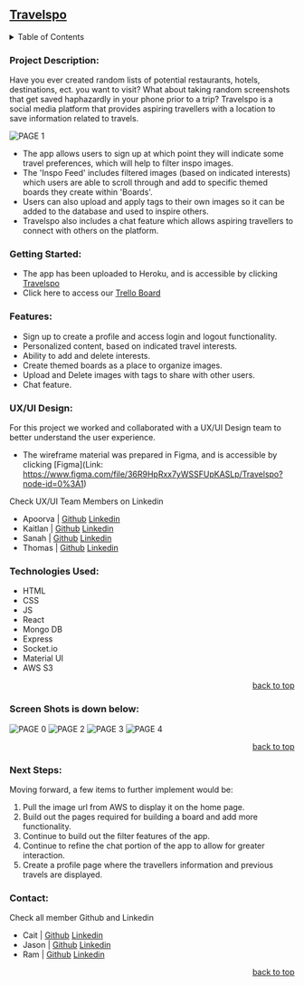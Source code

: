 <div id="top"></div>

## [Travelspo](Link:)

<details>
  <summary>Table of Contents</summary>
  <ol>
    <li><a href="#project-description">Project Description</a></li>
    <li><a href="#getting-started">Getting Started</a></li>
    <li><a href="#features">Features</a></li>
    <li><a href="#ux-ui-design">UX/UI Design</a></li>
    <li><a href="#technologies-used">Technologies Used</a></li>
    <li><a href="#screen-shots">Screen Shots</a></li>
    <li><a href="#next-steps">Next Steps</a></li>
    <li><a href="#contact">Contact</a></li>
  </ol>
</details>

### Project Description:

Have you ever created random lists of potential restaurants, hotels, destinations, ect. you want to visit? What about taking random screenshots that get saved haphazardly in your phone prior to a trip? Travelspo is a social media platform that provides aspiring travellers with a location to save information related to travels. 

![PAGE 1](https://user-images.githubusercontent.com/106548841/185547431-10108580-0763-4cee-a87d-160d42486374.png)

- The app allows users to sign up at which point they will indicate some travel preferences, which will help to filter inspo images.
- The 'Inspo Feed' includes filtered images (based on indicated interests) which users are able to scroll through and add to specific themed boards they create within 'Boards'. 
- Users can also upload and apply tags to their own images so it can be added to the database and used to inspire others.
- Travelspo also includes a chat feature which allows aspiring travellers to connect with others on the platform.

### Getting Started:

- The app has been uploaded to Heroku, and is accessible by clicking [Travelspo](Link:)
- Click here to access our [Trello Board](https://trello.com/b/bcJHqtr1/project-4)

### Features: 

- Sign up to create a profile and access login and logout functionality.
- Personalized content, based on indicated travel interests.
- Ability to add and delete interests.
- Create themed boards as a place to organize images.
- Upload and Delete images with tags to share with other users.
- Chat feature.


### UX/UI Design: 

For this project we worked and collaborated with a UX/UI Design team to better understand the user experience.
- The wireframe material was prepared in Figma, and is accessible by clicking [Figma](Link: https://www.figma.com/file/36R9HpRxx7yWSSFUpKASLp/Travelspo?node-id=0%3A1)

Check UX/UI Team Members on Linkedin
- Apoorva | [Github]()   [Linkedin]()
- Kaitlan | [Github]()   [Linkedin]()
- Sanah | [Github]()   [Linkedin]()
- Thomas | [Github]()   [Linkedin]()

### Technologies Used:

- HTML
- CSS
- JS
- React
- Mongo DB
- Express
- Socket.io
- Material UI
- AWS S3

<p align="right"><a href="#top">back to top</a></p>

### Screen Shots is down below:

![PAGE 0](https://user-images.githubusercontent.com/106548841/185547331-f1fafec9-e7cc-4e6e-9944-daf3a9274e53.png)
![PAGE 2](https://user-images.githubusercontent.com/106548841/185547448-c7cdb86d-160d-4433-8e99-ff5366d71d59.png)
![PAGE 3](https://user-images.githubusercontent.com/106548841/185547455-a5b4c0d5-c7eb-4651-8ce0-64abc8c75759.png)
![PAGE 4](https://user-images.githubusercontent.com/106548841/185547461-d88c40c2-4e98-40e5-abd0-b5fd16cf95ab.png)

<p align="right"><a href="#top">back to top</a></p>

### Next Steps: 

Moving forward, a few items to further implement would be:

1. Pull the image url from AWS to display it on the home page.
2. Build out the pages required for building a board and add more functionality.
3. Continue to build out the filter features of the app.
4. Continue to refine the chat portion of the app to allow for greater interaction.
5. Create a profile page where the travellers information and previous travels are displayed.

### Contact: 

Check all member Github and Linkedin
- Cait | [Github](https://github.com/caitbrock)   [Linkedin](https://www.linkedin.com/in/caitbrock/)
- Jason | [Github](https://github.com/bbcello)   [Linkedin](https://www.linkedin.com/in/joon-suh-sohn-64b385152/)
- Ram | [Github](https://github.com/RamSritharan)   [Linkedin](lhttps://www.linkedin.com/in/rsritharan/)


<p align="right"><a href="#top">back to top</a></p>
